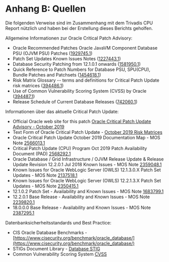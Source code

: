 # Anhang B: Quellen

Die folgenden Verweise sind im Zusammenhang mit dem Trivadis CPU Report nützlich und haben bei der Erstellung dieses Berichts geholfen.

Allgemeine Informationen zur Oracle Critical Patch Advisory:

- Oracle Recommended Patches Oracle JavaVM Component Database PSU (OJVM PSU) Patches ([1929745.1](https://support.oracle.com/epmos/faces/DocumentDisplay?id=1929745.1))
- Patch Set Updates Known Issues Notes ([1227443.1](https://support.oracle.com/epmos/faces/DocumentDisplay?id=1227443.1))
- Database Security Patching from 12.1.0.1 onwards ([1581950.1](https://support.oracle.com/epmos/faces/DocumentDisplay?id=1581950.1))
- Quick Reference to Patch Numbers for Database PSU, SPU(CPU), Bundle Patches and Patchsets ([1454618.1](https://support.oracle.com/epmos/faces/DocumentDisplay?id=1454618.1))
- Risk Matrix Glossary -- terms and definitions for Critical Patch Update risk matrices  ([394486.1](https://support.oracle.com/epmos/faces/DocumentDisplay?id=394486.1))
- Use of Common Vulnerability Scoring System (CVSS) by Oracle ([394487.1](https://support.oracle.com/epmos/faces/DocumentDisplay?id=394487.1))
- Release Schedule of Current Database Releases ([742060.1](https://support.oracle.com/epmos/faces/DocumentDisplay?id=742060.1))

Informationen über das aktuelle Critical Patch Update:

- Official Oracle web site for this patch [Oracle Critical Patch Update Advisory - October 2019](https://www.oracle.com/technetwork/security-advisory/cpuoct2019-5072832.html)
- Text Form of Oracle Critical Patch Update - [October 2019 Risk Matrices](https://www.oracle.com/technetwork/security-advisory/cpuoct2019verbose-5072833.html)
- Oracle Critical Patch Update October 2019 Documentation Map - MOS Note [2566013.1](https://support.oracle.com/epmos/faces/DocumentDisplay?id=2566013.1)
- Critical Patch Update (CPU) Program Oct 2019 Patch Availability Document (PAD) [2568292.1](https://support.oracle.com/epmos/faces/DocumentDisplay?id=2568292.1)
- Oracle Database / Grid Infrastructure / OJVM Release Update \& Release Update Revision 12.2.0.1 Jul 2018 Known Issues - MOS Note [2359048.1](https://support.oracle.com/epmos/faces/DocumentDisplay?id=2359048.1)
- Known Issues for Oracle WebLogic Server (OWLS) 12.1.3.0.X Patch Set Updates - MOS Note [2137518.1](https://support.oracle.com/epmos/faces/DocumentDisplay?id=2137518.1)
- Known Issues for Oracle WebLogic Server (OWLS) 12.2.1.3.X Patch Set Updates - MOS Note [2350415.1](https://support.oracle.com/epmos/faces/DocumentDisplay?id=2350415.1)
- 12.1.0.2 Patch Set - Availability and Known Issues - MOS Note [1683799.1](https://support.oracle.com/epmos/faces/DocumentDisplay?id=1683799.1)
- 12.2.0.1 Base Release - Availability and Known Issues - MOS Note [2239820.1](https://support.oracle.com/epmos/faces/DocumentDisplay?id=2239820.1)
- 18.0.0.0 Base Release - Availability and Known Issues - MOS Note [2387295.1](https://support.oracle.com/epmos/faces/DocumentDisplay?id=2387295.1)

Datenbanksicherheitsstandards und Best Practice:

- CIS Oracle Database Benchmarks - [https://www.cisecurity.org/benchmark/oracle_database/](https://www.cisecurity.org/benchmark/oracle_database/)
- STIGs Document Library - [Database STIG](https://public.cyber.mil/stigs/downloads/?_dl_facet_stigs=app-security%2Cdatabase)
- Common Vulnerability Scoring System [CVSS](http://www.first.org/cvss/)
